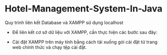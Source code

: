 # Hotel-Management-System-In-Java
Quy trình liên kết Database và XAMPP sử dụng localhost
- Để liên kết cơ sở dữ liệu với XAMPP, cần thực hiện các 
bước sau đây:
+ Cài đặt XAMPP trên máy tính bằng cách tải xuống 
gói cài đặt từ trang web chính thức và chạy tệp cài 
đặt.

